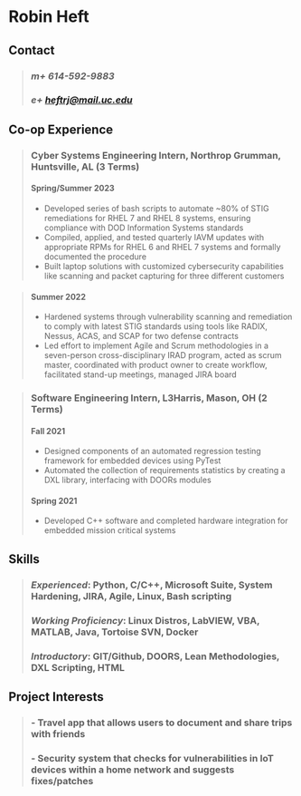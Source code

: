 # Robin Heft
## Contact
> ### *m+ 614-592-9883*
> ### *e+ heftrj@mail.uc.edu*

## Co-op Experience
> ### Cyber Systems Engineering Intern, Northrop Grumman, Huntsville, AL (3 Terms)
> #### Spring/Summer 2023
> -	Developed series of bash scripts to automate ~80% of STIG remediations for RHEL 7 and RHEL 8 systems, ensuring compliance with DOD Information Systems standards
> - Compiled, applied, and tested quarterly IAVM updates with appropriate RPMs for RHEL 6 and RHEL 7 systems and formally documented the procedure
> - Built laptop solutions with customized cybersecurity capabilities like scanning and packet capturing for three different customers

> #### Summer 2022
> - Hardened systems through vulnerability scanning and remediation to comply with latest STIG standards using tools like RADIX, Nessus, ACAS, and SCAP for two defense contracts
> - Led effort to implement Agile and Scrum methodologies in a seven-person cross-disciplinary IRAD program, acted as scrum master, coordinated with product owner to create workflow, facilitated stand-up meetings, managed JIRA board


> ### Software Engineering Intern, L3Harris, Mason, OH (2 Terms)
> #### Fall 2021
> - Designed components of an automated regression testing framework for embedded devices using PyTest
> - Automated the collection of requirements statistics by creating a DXL library, interfacing with DOORs modules
> #### Spring 2021
> - Developed C++ software and completed hardware integration for embedded mission critical systems

## Skills
> ### *Experienced*:  Python, C/C++, Microsoft Suite, System Hardening, JIRA, Agile, Linux, Bash scripting
> ### *Working Proficiency*:  Linux Distros, LabVIEW, VBA, MATLAB, Java, Tortoise SVN, Docker
> ### *Introductory*: GIT/Github, DOORS, Lean Methodologies, DXL Scripting, HTML

## Project Interests
> ### - Travel app that allows users to document and share trips with friends
> ### - Security system that checks for vulnerabilities in IoT devices within a home network and suggests fixes/patches
> ### 






